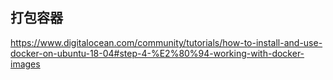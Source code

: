 ## 打包容器
https://www.digitalocean.com/community/tutorials/how-to-install-and-use-docker-on-ubuntu-18-04#step-4-%E2%80%94-working-with-docker-images
